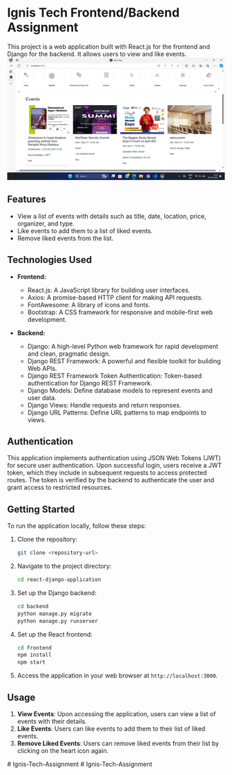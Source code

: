 # Ignis Tech Frontend/Backend Assignment

This project is a web application built with React.js for the frontend and Django for the backend. It allows users to view and like events.
![](/Screenshots/home-event.png)
## Features

- View a list of events with details such as title, date, location, price, organizer, and type.
- Like events to add them to a list of liked events.
- Remove liked events from the list.

## Technologies Used

- **Frontend:**
  - React.js: A JavaScript library for building user interfaces.
  - Axios: A promise-based HTTP client for making API requests.
  - FontAwesome: A library of icons and fonts.
  - Bootstrap: A CSS framework for responsive and mobile-first web development.

- **Backend:**
  - Django: A high-level Python web framework for rapid development and clean, pragmatic design.
  - Django REST Framework: A powerful and flexible toolkit for building Web APIs.
  - Django REST Framework Token Authentication: Token-based authentication for Django REST Framework.
  - Django Models: Define database models to represent events and user data.
  - Django Views: Handle requests and return responses.
  - Django URL Patterns: Define URL patterns to map endpoints to views.

## Authentication

This application implements authentication using JSON Web Tokens (JWT) for secure user authentication. Upon successful login, users receive a JWT token, which they include in subsequent requests to access protected routes. The token is verified by the backend to authenticate the user and grant access to restricted resources.


## Getting Started

To run the application locally, follow these steps:

1. Clone the repository:

   ```bash
   git clone <repository-url>
   ```

2. Navigate to the project directory:

   ```bash
   cd react-django-application
   ```

3. Set up the Django backend:

   ```bash
   cd backend
   python manage.py migrate
   python manage.py runserver
   ```

4. Set up the React frontend:

   ```bash
   cd frontend
   npm install
   npm start
   ```

5. Access the application in your web browser at `http://localhost:3000`.

## Usage

1. **View Events**: Upon accessing the application, users can view a list of events with their details.
2. **Like Events**: Users can like events to add them to their list of liked events.
3. **Remove Liked Events**: Users can remove liked events from their list by clicking on the heart icon again.

#   I g n i s - T e c h - A s s i g n m e n t 
 
 #   I g n i s - T e c h - A s s i g n m e n t 
 
 